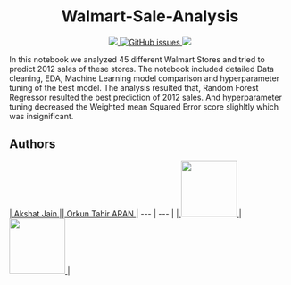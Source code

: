 <h1 align = 'center'> Walmart-Sale-Analysis </h1>
<p align = 'center'>
  
 <a href = 'https://www.python.org/downloads/release/python-396/'>
   <img src = 'https://img.shields.io/badge/python-v3.9-blue'>
 </a>

 <a href="https://github.com/orkunaran/Walmart-Sale-Analysis/issues">
  <img alt="GitHub issues" src="https://img.shields.io/github/issues/orkunaran/Walmart-Sale-Analysis">
 </a>
 
 <img src = 'https://badges.pufler.dev/visits/orkunaran/Walmart-Sale-Analysis'>
  


  In this notebook we analyzed 45 different Walmart Stores and tried to predict 2012 sales of these stores. The notebook included detailed Data cleaning, EDA, Machine Learning model comparison and hyperparameter tuning of the best model. The analysis resulted that, Random Forest Regressor resulted the best prediction of 2012 sales. And hyperparameter tuning decreased the Weighted mean Squared Error score slighltly which was insignificant. 
  
  
  
  
  ## Authors
|<a href = 'https://github.com/jainakki16'> Akshat Jain </a>||<a href = 'https://github.com/orkunaran'> Orkun Tahir ARAN </a>
  | --- | --- |
|<a href = 'https://github.com/orkunaran'> <img src = 'https://avatars.githubusercontent.com/u/81896230?v=4' width = '100' height = '100'> </a>|<a href = 'https://github.com/jainakki16'> <img src = 'https://avatars.githubusercontent.com/u/55969257?v=4' width = '100' height = '100'> </a>|



  
  
